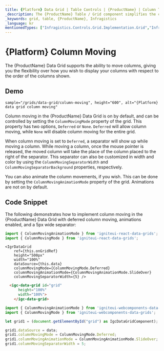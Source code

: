 ```yaml
---
title: {Platform} Data Grid | Table Controls | {ProductName} | Column Types | Infragistics
_description: The {ProductName} Table / Grid component simplifies the complexities of the grid domain into manageable API so that a user can bind a collection of data.
_keywords: grid, table, {ProductName}, Infragistics
_language: kr
mentionedTypes: ["Infragistics.Controls.Grid.Implementation.Grid","Infragistics.Controls.Grid.Implementation.CellInfo", "Infragistics.Controls.Grid.Implementation.TemplateCellInfo", "Infragistics.Controls.Grid.Implementation.Column"]
---
```


# {Platform} Column Moving

The {ProductName} Data Grid supports the ability to move columns, giving you the flexibility over how you wish to display your columns with respect to the order of the columns shown.

## Demo


`sample="/grids/data-grid/column-moving", height="600", alt="{Platform} data grid column moving"`


<div class="divider--half"></div>

Column moving in the {ProductName} Data Grid is on by default, and can be controlled by setting the `ColumnMovingMode` property of the grid. This property has two options, `Deferred` or `None`. `Deferred` will allow column moving, while `None` will disable column moving for the entire grid.

When column moving is set to `Deferred`, a separator will show up while moving a column. While moving a column, once the mouse pointer is released, the moved column will take the place of the column placed to the right of the separator. This separator can also be customized in width and color by using the `ColumnMovingSeparatorWidth` and `ColumnMovingSeparatorBackground` properties, respectively.

You can also animate the column movements, if you wish. This can be done by setting the `ColumnMovingAnimationMode` property of the grid. Animations are not on by default.

## Code Snippet

The following demonstrates how to implement column moving in the {ProductName} Data Grid with deferred column moving, animations enabled, and a 5px wide separator:

```ts
import { ColumnMovingAnimationMode } from 'igniteui-react-data-grids';
import { ColumnMovingMode } from 'igniteui-react-data-grids';
```

```tsx
<IgrDataGrid
    ref={this.onGridRef}
    height="500px"
    width="100%"
    dataSource={this.data}
    columnMovingMode={ColumnMovingMode.Deferred}
    columnMovingAnimationMode={ColumnMovingAnimationMode.SlideOver}
    columnMovingSeparatorWidth={5} />
```

```html
  <igc-data-grid id="grid"
      height="100%"
      width="100%">
    </igc-data-grid>
```

```ts
import { ColumnMovingAnimationMode } from 'igniteui-webcomponents-data-grids';
import { ColumnMovingMode } from 'igniteui-webcomponents-data-grids';

let grid1 = (document.getElementById("grid") as IgcDataGridComponent);

grid1.dataSource = data;
grid1.columnMovingMode = ColumnMovingMode.Deferred;
grid1.columnMovingAnimationMode = ColumnMovingAnimationMode.SlideOver;
grid1.columnMovingSeparatorWidth = 5;
```
